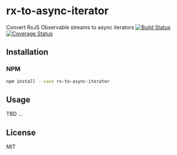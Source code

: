 # rx-to-async-iterator
Convert RxJS Observable streams to async iterators [![Build Status](https://travis-ci.org/tangledfruit/rx-to-async-iterator.svg?branch=master)](https://travis-ci.org/tangledfruit/rx-to-async-iterator) [![Coverage Status](https://coveralls.io/repos/tangledfruit/rx-to-async-iterator/badge.svg?branch=master&service=github)](https://coveralls.io/github/tangledfruit/rx-to-async-iterator?branch=master)


## Installation

### NPM

```sh
npm install --save rx-to-async-iterator
```

## Usage

TBD ...


## License

MIT
